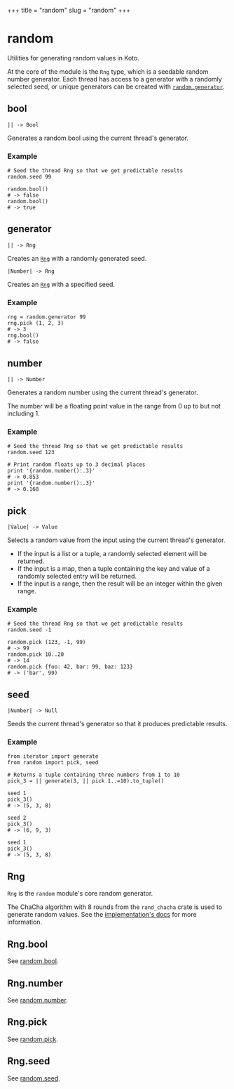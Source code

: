+++
title = "random"
slug = "random"
+++

# random

Utilities for generating random values in Koto.

At the core of the module is the `Rng` type, which is a seedable random
number generator. Each thread has access to a generator with a randomly
selected seed, or unique generators can be created with [`random.generator`](#generator).

## bool

````kototype
|| -> Bool
````

Generates a random bool using the current thread's generator.

### Example

````koto
# Seed the thread Rng so that we get predictable results
random.seed 99

random.bool()
# -> false
random.bool()
# -> true
````

## generator

````kototype
|| -> Rng
````

Creates an [`Rng`](#rng) with a randomly generated seed.

````kototype
|Number| -> Rng
````

Creates an [`Rng`](#rng) with a specified seed.

### Example

````koto
rng = random.generator 99
rng.pick (1, 2, 3)
# -> 3
rng.bool()
# -> false
````

## number

````kototype
|| -> Number
````

Generates a random number using the current thread's generator.

The number will be a floating point value in the range from 0 up to but not
including 1.

### Example

````koto
# Seed the thread Rng so that we get predictable results
random.seed 123

# Print random floats up to 3 decimal places
print '{random.number():.3}'
# -> 0.853
print '{random.number():.3}'
# -> 0.168
````

## pick

````kototype
|Value| -> Value
````

Selects a random value from the input using the current thread's generator.

* If the input is a list or a tuple, a randomly selected element will be
  returned. 
* If the input is a map, then a tuple containing the key and value of a
  randomly selected entry will be returned.
* If the input is a range, then the result will be an integer within the given
  range.

### Example

````koto
# Seed the thread Rng so that we get predictable results
random.seed -1

random.pick (123, -1, 99)
# -> 99
random.pick 10..20
# -> 14
random.pick {foo: 42, bar: 99, baz: 123}
# -> ('bar', 99)
````

## seed

````kototype
|Number| -> Null
````

Seeds the current thread's generator so that it produces predictable results.

### Example

````koto
from iterator import generate
from random import pick, seed

# Returns a tuple containing three numbers from 1 to 10
pick_3 = || generate(3, || pick 1..=10).to_tuple()

seed 1
pick_3()
# -> (5, 3, 8)

seed 2
pick_3()
# -> (6, 9, 3)

seed 1
pick_3()
# -> (5, 3, 8)
````

## Rng

`Rng` is the `random` module's core random generator.

The ChaCha algorithm with 8 rounds from the `rand_chacha` crate is used to
generate random values. 
See the [implementation's docs](https://docs.rs/rand_chacha/latest/rand_chacha/struct.ChaCha8Rng.html) for more information.

## Rng.bool

See [random.bool](#bool).

## Rng.number

See [random.number](#number).

## Rng.pick

See [random.pick](#pick).

## Rng.seed

See [random.seed](#seed).